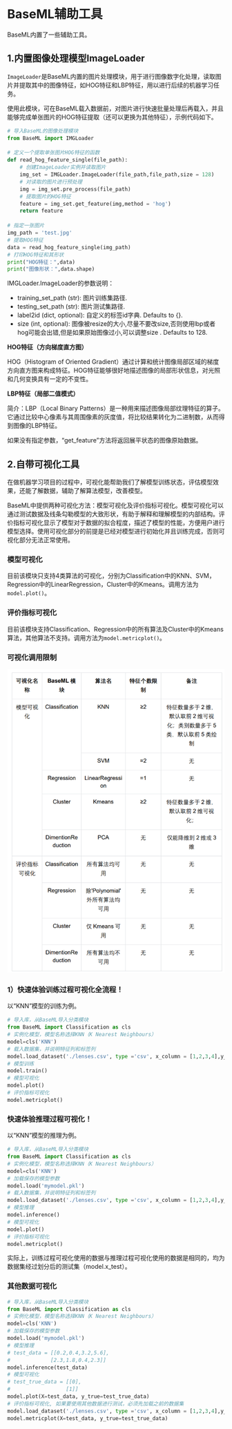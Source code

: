 # BaseML辅助工具

BaseML内置了一些辅助工具。

## 1.内置图像处理模型ImageLoader

`ImageLoader`是BaseML内置的图片处理模块，用于进行图像数字化处理，读取图片并提取其中的图像特征，如HOG特征和LBP特征，用以进行后续的机器学习任务。

使用此模块，可在BaseML载入数据前，对图片进行快速批量处理后再载入，并且能够完成单张图片的HOG特征提取（还可以更换为其他特征），示例代码如下。

```python
# 导入BaseML的图像处理模块
from BaseML import IMGLoader

# 定义一个提取单张图片HOG特征的函数
def read_hog_feature_single(file_path):
    # 创建ImageLoader实例并读取图片
    img_set = IMGLoader.ImageLoader(file_path,file_path,size = 128)
    # 对读取的图片进行预处理
    img = img_set.pre_process(file_path)
    # 提取图片的HOG特征
    feature = img_set.get_feature(img,method = 'hog')
    return feature

# 指定一张图片
img_path = 'test.jpg'
# 提取HOG特征
data = read_hog_feature_single(img_path)
# 打印HOG特征和其形状
print("HOG特征：",data)
print("图像形状：",data.shape)
```

IMGLoader.ImageLoader的参数说明：

- training_set_path (str): 图片训练集路径.
- testing_set_path (str): 图片测试集路径.
- label2id (dict, optional): 自定义的标签id字典. Defaults to {}.
- size (int, optional): 图像被resize的大小,尽量不要改size,否则使用lbp或者hog可能会出错,但是如果原始图像过小,可以调整size . Defaults to 128.


**HOG特征（方向梯度直方图）**

HOG（Histogram of Oriented Gradient）通过计算和统计图像局部区域的梯度方向直方图来构成特征。HOG特征能够很好地描述图像的局部形状信息，对光照和几何变换具有一定的不变性。


**LBP特征（局部二值模式）**

简介：LBP（Local Binary Patterns）是一种用来描述图像局部纹理特征的算子。它通过比较中心像素与其周围像素的灰度值，将比较结果转化为二进制数，从而得到图像的LBP特征。


如果没有指定参数，“get_feature”方法将返回展平状态的图像原始数据。


## 2.自带可视化工具

在做机器学习项目的过程中，可视化能帮助我们了解模型训练状态，评估模型效果，还能了解数据，辅助了解算法模型，改善模型。

BaseML中提供两种可视化方法：模型可视化及评价指标可视化。模型可视化可以通过测试数据及线条勾勒模型的大致形状，有助于解释和理解模型的内部结构。评价指标可视化显示了模型对于数据的拟合程度，描述了模型的性能，方便用户进行模型选择。使用可视化部分的前提是已经对模型进行初始化并且训练完成，否则可视化部分无法正常使用。

### 模型可视化

目前该模块只支持4类算法的可视化，分别为Classification中的KNN、SVM，Regression中的LinearRegression，Cluster中的Kmeans。调用方法为`model.plot()`。

### 评价指标可视化

目前该模块支持Classification、Regression中的所有算法及Cluster中的Kmeans算法，其他算法不支持。调用方法为`model.metricplot()`。

### 可视化调用限制

![](../images/baseml/limit.png)

### 1）快速体验训练过程可视化全流程！

以“KNN”模型的训练为例。


```Python
# 导入库，从BaseML导入分类模块
from BaseML import Classification as cls
# 实例化模型，模型名称选择KNN（K Nearest Neighbours）
model=cls('KNN')
# 载入数据集，并说明特征列和标签列
model.load_dataset('./lenses.csv', type ='csv', x_column = [1,2,3,4],y_column=[5])
# 模型训练
model.train()
# 模型可视化
model.plot()
# 评价指标可视化
model.metricplot()
```

### 快速体验推理过程可视化！

以“KNN”模型的推理为例。

```Python
# 导入库，从BaseML导入分类模块
from BaseML import Classification as cls
# 实例化模型，模型名称选择KNN（K Nearest Neighbours）
model=cls('KNN')
# 加载保存的模型参数
model.load('mymodel.pkl')
# 载入数据集，并说明特征列和标签列
model.load_dataset('./lenses.csv', type ='csv', x_column = [1,2,3,4],y_column=[5])
# 模型推理
model.inference()
# 模型可视化
model.plot()
# 评价指标可视化
model.metricplot()
```

实际上，训练过程可视化使用的数据与推理过程可视化使用的数据是相同的，均为数据集经过划分后的测试集（model.x_test）。

### 其他数据可视化



```Python
# 导入库，从BaseML导入分类模块
from BaseML import Classification as cls
# 实例化模型，模型名称选择KNN（K Nearest Neighbours）
model=cls('KNN')
# 加载保存的模型参数
model.load('mymodel.pkl')
# 模型推理
# test_data = [[0.2,0.4,3.2,5.6],
#             [2.3,1.8,0.4,2.3]]
model.inference(test_data)
# 模型可视化
# test_true_data = [[0],
#                  [1]]
model.plot(X=test_data, y_true=test_true_data)
# 评价指标可视化, 如果要使用其他数据进行测试，必须先加载之前的数据集
model.load_dataset('./lenses.csv', type ='csv', x_column = [1,2,3,4],y_column=[5])
model.metricplot(X=test_data, y_true=test_true_data)
```


